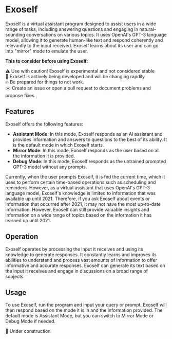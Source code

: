 # Exoself

Exoself is a virtual assistant program designed to assist users in a wide range of tasks, including answering questions and engaging in natural-sounding conversations on various topics. It uses OpenAI's GPT-3 language model, allowing it to generate human-like text and respond coherently and relevantly to the input received. Exoself learns about its user and can go into "mirror" mode to emulate the user.

**This to consider before using Exoself:**

⚠️ Use with caution! Exoself is experimental and not considered stable   
🚧 Exoself is actively being developed and will be changing rapdily  
🔥 Be prepared for things to not work.  
✉️ Create an issue or open a pull request to document problems and propose fixes.

## Features

Exoself offers the following features:

- **Assistant Mode**: In this mode, Exoself responds as an AI assistant and provides information and answers to questions to the best of its ability. It is the default mode in which Exoself starts.
- **Mirror Mode**: In this mode, Exoself responds as the user based on all the information it is provided.
- **Debug Mode**: In this mode, Exoself responds as the untrained prompted GPT-3 model without any prompts.

Currently, when the user prompts Exoself, it is fed the current time, which it uses to perform certain time-based operations such as scheduling and reminders. However, as a virtual assistant that uses OpenAI's GPT-3 language model, Exoself's knowledge is limited to information that was available up until 2021. Therefore, if you ask Exoself about events or information that occurred after 2021, it may not have the most up-to-date information. However, Exoself can still provide valuable insights and information on a wide range of topics based on the information it has learned up until 2021.

## Operation

Exoself operates by processing the input it receives and using its knowledge to generate responses. It constantly learns and improves its abilities to understand and process vast amounts of information to offer informative and accurate responses. Exoself can generate its text based on the input it receives and engage in discussions on a broad range of subjects.

## Usage

To use Exoself, run the program and input your query or prompt. Exoself will then respond based on the mode it is in and the information provided. The default mode is Assistant Mode, but you can switch to Mirror Mode or Debug Mode if needed.

🚧 Under construction
